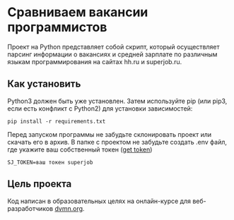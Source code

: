 # Сравниваем вакансии программистов

Проект на Python представляет собой скрипт, который осуществляет парсинг информации о вакансиях и средней зарплате по различным языкам программирования на сайтах hh.ru и superjob.ru.

## Как установить

Python3 должен быть уже установлен. Затем используйте pip (или pip3, если есть конфликт с Python2) для установки зависимостей:

`pip install -r requirements.txt`

Перед запуском программы не забудьте склонировать проект или скачать его в архив. В папке с проектом не забудьте создать .env файл, где укажите ваш собственный токен ([get token](https://api.superjob.ru))

`SJ_TOKEN=ваш токен superjob`

## Цель проекта

Код написан в образовательных целях на онлайн-курсе для веб-разработчиков [dvmn.org](dvmn.org).
